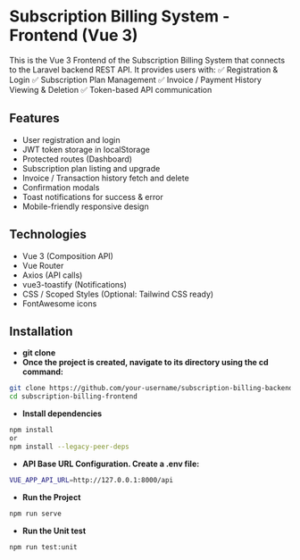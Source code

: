 # Subscription Billing System - Frontend (Vue 3)

This is the Vue 3 Frontend of the Subscription Billing System that connects to the Laravel backend REST API.
It provides users with: ✅ Registration & Login
✅ Subscription Plan Management
✅ Invoice / Payment History Viewing & Deletion
✅ Token-based API communication

## Features

- User registration and login
- JWT token storage in localStorage
- Protected routes (Dashboard)
- Subscription plan listing and upgrade
- Invoice / Transaction history fetch and delete
- Confirmation modals
- Toast notifications for success & error
- Mobile-friendly responsive design

## Technologies

- Vue 3 (Composition API)
- Vue Router
- Axios (API calls)
- vue3-toastify (Notifications)
- CSS / Scoped Styles (Optional: Tailwind CSS ready)
- FontAwesome icons

## Installation

- **git clone**
- **Once the project is created, navigate to its directory using the cd command:**

```bash
git clone https://github.com/your-username/subscription-billing-backend.git
cd subscription-billing-frontend
```

- **Install dependencies**
```bash
npm install 
or
npm install --legacy-peer-deps
```

- **API Base URL Configuration. Create a .env file:**
```bash
VUE_APP_API_URL=http://127.0.0.1:8000/api
```

- **Run the Project**
```bash
npm run serve
```

- **Run the Unit test**
```bash
npm run test:unit
```
